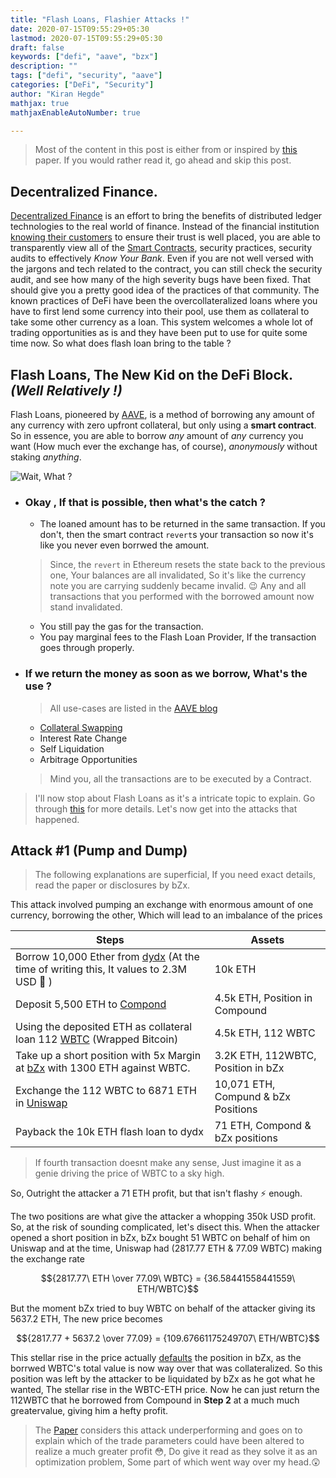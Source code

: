 ```yaml
---
title: "Flash Loans, Flashier Attacks !"
date: 2020-07-15T09:55:29+05:30
lastmod: 2020-07-15T09:55:29+05:30 
draft: false
keywords: ["defi", "aave", "bzx"]
description: ""
tags: ["defi", "security", "aave"]
categories: ["DeFi", "Security"]
author: "Kiran Hegde"
mathjax: true
mathjaxEnableAutoNumber: true

---
```


> Most of the content in this post is either from or inspired by [this](https://arxiv.org/abs/2003.03810) paper. If you would rather read it,
> go ahead and skip this post.

## Decentralized Finance. 

[Decentralized Finance](https://www.securities.io/what-is-defi/) is an effort to bring the benefits of distributed ledger technologies to the real world of finance. Instead of the financial institution [knowing their customers](https://en.wikipedia.org/wiki/Know_your_customer) to ensure their trust is well placed, you are able to transparently view all of the [Smart Contracts](https://blogchain.wtf/post/getting-started-with-ethereum/), security practices, security audits to effectively *Know Your Bank*. Even if you are not well versed with the jargons and tech related to the contract, you can still check the security audit, and see how many of the high severity bugs  have been fixed. That should give you a pretty good idea of the practices of that community. The known practices of DeFi have been the overcollateralized loans where you have to first lend some currency into their pool, use them as collateral to take some other currency as a loan. This system welcomes a whole lot of trading opportunities as is and they have been put to use for quite some time now. So what does flash loan bring to the table ?

## Flash Loans, The New Kid on the DeFi Block. *(Well Relatively !)*

Flash Loans, pioneered by [AAVE](https://aave.com), is a method of borrowing any amount of any currency with zero upfront collateral, but only using a **smart contract**. So in essence, you are able to borrow *any* amount of *any* currency you want (How much ever the exchange has, of course), *anonymously* without staking *anything*. 

![Wait, What ?](../../images/WaitWhatMatrix.webp)

- ### Okay , If that is possible, then what's the catch ?
    - The loaned amount has to be returned in the same transaction. If you don't, then the smart contract `revert`s your transaction so now it's like you never even borrwed the amount.
    > Since, the `revert` in Ethereum resets the state back to the previous one, Your balances are all invalidated, So it's like the currency note you are carrying suddenly became invalid. :wink: Any and all transactions that you performed with the borrowed amount now stand invalidated. 
    - You still pay the gas for the transaction.
    - You pay marginal fees to the Flash Loan Provider, If the transaction goes through properly.

- ### If we return the money as soon as we borrow, What's the use ?

    > All use-cases are listed in the [AAVE blog](https://medium.com/aave/sneak-peek-at-flash-loans-f2b28a394d62)
    - [Collateral Swapping]( https://twitter.com/JordanLzG/status/1230484691679088640 )
    - Interest Rate Change
    - Self Liquidation
    - Arbitrage Opportunities
    > Mind you, all the transactions are to be executed by a Contract.

> I'll now stop about Flash Loans as it's a intricate topic to explain.
> Go through [this](https://aave.com/flash-loans) for more details. Let's now get into the attacks that happened.

## Attack #1 (Pump and Dump)

> The following explanations are superficial, If you need exact details, read the paper or disclosures by bZx.

This attack involved pumping an exchange with enormous amount of one currency, borrowing the other, Which will lead to an imbalance of the prices

|Steps| Assets|
|------|--|
|Borrow 10,000 Ether from [dydx](https://dydx.exchange) (At the time of writing this, It values to 2.3M USD :money_with_wings: )| 10k ETH|
|Deposit 5,500 ETH to [Compond](https://compound.finance)|4.5k ETH, Position in Compound|
|Using the deposited ETH as collateral loan 112 [WBTC](https://wbtc.network/) (Wrapped Bitcoin)|4.5k ETH, 112 WBTC|
|Take up a short position with 5x Margin at [bZx](https://bzx.network) with 1300 ETH against WBTC.|3.2K ETH, 112WBTC, Position in bZx|
|Exchange the 112 WBTC to 6871 ETH in [Uniswap](https://uniswap.org)|10,071 ETH, Compund & bZx Positions|
|Payback the 10k ETH flash loan to dydx| 71 ETH, Compond & bZx positions|

> If fourth transaction doesnt make any sense, Just imagine it as a genie driving the price of WBTC to a sky high.

So, Outright the attacker a 71 ETH profit, but that isn't flashy :zap: enough.

The two positions are what give the attacker a whopping 350k USD profit. So, at the risk of sounding complicated, let's disect this. When the attacker opened a short position in bZx, bZx bought 51 WBTC on behalf of him on Uniswap and at the time, Uniswap had (2817.77 ETH & 77.09 WBTC) making the exchange rate 

$${2817.77\ ETH \over 77.09\ WBTC} = {36.58441558441559\ ETH/WBTC}$$

But the moment bZx tried to buy WBTC on behalf of the attacker giving its 5637.2 ETH, The new price becomes

$${2817.77 + 5637.2 \over 77.09} = {109.67661175249707\ ETH/WBTC}$$

This stellar rise in the price actually [defaults](https://www.investopedia.com/terms/d/default2.asp) the position in bZx, as the borrwed WBTC's total value is now way over that was collateralized. So this position was left by the attacker to be liquidated by bZx as he got what he wanted, The stellar rise in the WBTC-ETH price. Now he can just return the 112WBTC that he borrowed from Compound in **Step 2** at a much much greatervalue, giving him a hefty profit.

> The [Paper](https://arxiv.org/abs/2003.03810) considers this attack underperforming and goes on to explain which of the trade parameters 
> could have been altered to realize a much greater profit :flushed:, Do give it read as they solve it as an optimization problem, Some part of 
> which went way over my head.:astonished:

